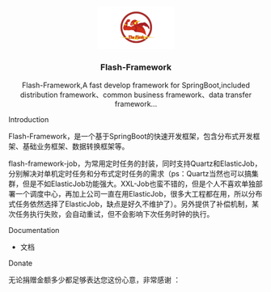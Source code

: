 <p align="center" >
    <img src="https://raw.githubusercontent.com/zhurongguang/flash-framework/master/doc/logo.jpg" width="150">
    <h3 align="center">Flash-Framework</h3>
    <p align="center">
        Flash-Framework,A fast develop framework for SpringBoot,included distribution framework、common business framework、data transfer framework...
    </p>
</p>



Introduction

Flash-Framework，是一个基于SpringBoot的快速开发框架，包含分布式开发框架、基础业务框架、数据转换框架等。

flash-framework-job，为常用定时任务的封装，同时支持Quartz和ElasticJob，分别解决对单机定时任务和分布式定时任务的需求（ps：Quartz当然也可以搞集群，但是不如ElasticJob功能强大。XXL-Job也蛮不错的，但是个人不喜欢单独部署一个调度中心，再加上公司一直在用ElasticJob，很多大工程都在用，所以分布式任务依然选择了ElasticJob，缺点是好久不维护了）。另外提供了补偿机制，某次任务执行失败，会自动重试，但不会影响下次任务时钟的执行。

Documentation

- 文档

Donate

无论捐赠金额多少都足够表达您这份心意，非常感谢 ：
